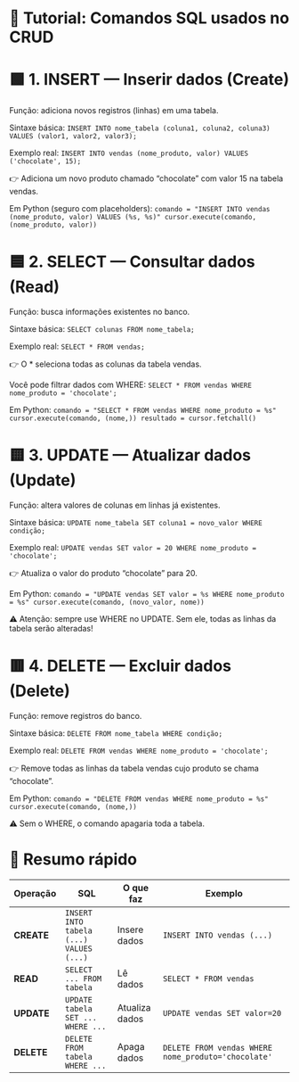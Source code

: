 # 🧠 Tutorial: Comandos SQL usados no CRUD
# 🟩 1. INSERT — Inserir dados (Create)

Função: adiciona novos registros (linhas) em uma tabela.

Sintaxe básica:
`
INSERT INTO nome_tabela (coluna1, coluna2, coluna3)
VALUES (valor1, valor2, valor3);
`

Exemplo real:
``
INSERT INTO vendas (nome_produto, valor)
VALUES ('chocolate', 15);
``

👉 Adiciona um novo produto chamado “chocolate” com valor 15 na tabela vendas.

Em Python (seguro com placeholders):
``
comando = "INSERT INTO vendas (nome_produto, valor) VALUES (%s, %s)"
cursor.execute(comando, (nome_produto, valor))
``
# 🟦 2. SELECT — Consultar dados (Read)

Função: busca informações existentes no banco.

Sintaxe básica:
``
SELECT colunas FROM nome_tabela;
``

Exemplo real:
``
SELECT * FROM vendas;
``

👉 O * seleciona todas as colunas da tabela vendas.

Você pode filtrar dados com WHERE:
``
SELECT * FROM vendas WHERE nome_produto = 'chocolate';
``

Em Python:
``
comando = "SELECT * FROM vendas WHERE nome_produto = %s"
cursor.execute(comando, (nome,))
resultado = cursor.fetchall()
``
# 🟨 3. UPDATE — Atualizar dados (Update)

Função: altera valores de colunas em linhas já existentes.

Sintaxe básica:
``
UPDATE nome_tabela
SET coluna1 = novo_valor
WHERE condição;
``

Exemplo real:
``
UPDATE vendas SET valor = 20 WHERE nome_produto = 'chocolate';
``

👉 Atualiza o valor do produto “chocolate” para 20.

Em Python:
``
comando = "UPDATE vendas SET valor = %s WHERE nome_produto = %s"
cursor.execute(comando, (novo_valor, nome))
``

⚠️ Atenção: sempre use WHERE no UPDATE.
Sem ele, todas as linhas da tabela serão alteradas!

# 🟥 4. DELETE — Excluir dados (Delete)

Função: remove registros do banco.

Sintaxe básica:
``
DELETE FROM nome_tabela WHERE condição;
``

Exemplo real:
``
DELETE FROM vendas WHERE nome_produto = 'chocolate';
``

👉 Remove todas as linhas da tabela vendas cujo produto se chama “chocolate”.

Em Python:
``
comando = "DELETE FROM vendas WHERE nome_produto = %s"
cursor.execute(comando, (nome,))
``

⚠️ Sem o WHERE, o comando apagaria toda a tabela.

# 🧾 Resumo rápido
| Operação   | SQL                                     | O que faz      | Exemplo                                             |
| ---------- | --------------------------------------- | -------------- | --------------------------------------------------- |
| **CREATE** | `INSERT INTO tabela (...) VALUES (...)` | Insere dados   | `INSERT INTO vendas (...)`                          |
| **READ**   | `SELECT ... FROM tabela`                | Lê dados       | `SELECT * FROM vendas`                              |
| **UPDATE** | `UPDATE tabela SET ... WHERE ...`       | Atualiza dados | `UPDATE vendas SET valor=20`                        |
| **DELETE** | `DELETE FROM tabela WHERE ...`          | Apaga dados    | `DELETE FROM vendas WHERE nome_produto='chocolate'` |

